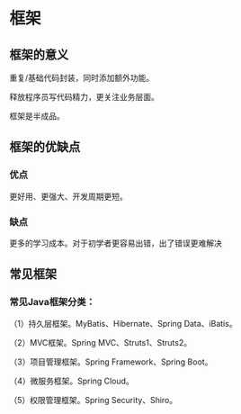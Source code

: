 # 框架

## 框架的意义

重复/基础代码封装，同时添加额外功能。

释放程序员写代码精力，更关注业务层面。

框架是半成品。

## 框架的优缺点

### 优点

更好用、更强大、开发周期更短。

### 缺点

更多的学习成本。对于初学者更容易出错，出了错误更难解决

## 常见框架

### 常见Java框架分类：

（1）持久层框架。MyBatis、Hibernate、Spring Data、iBatis。

（2）MVC框架。Spring MVC、Struts1、Struts2。

（3）项目管理框架。Spring Framework、Spring Boot。

（4）微服务框架。Spring Cloud。

（5）权限管理框架。Spring Security、Shiro。